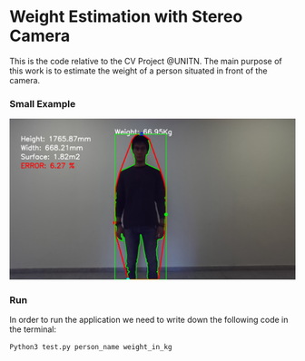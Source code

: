 # Weight Estimation with Stereo Camera
This is the code relative to the CV Project @UNITN.
The main purpose of this work is to estimate the weight of a person situated in front of the camera.

### Small Example
![simple frame](screen.png)


### Run

In order to run the application we need to write down the following code in the terminal:

```
Python3 test.py person_name weight_in_kg
```
